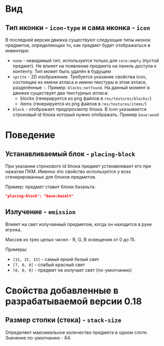 # Вид

## Тип иконки - `icon-type` и сама иконка - `icon`

В последней версии движка существуют следующие типы иконок предметов, определяющих то, как предмет будет отображаться в инвентаре:
- `none` - невидимый тип, используется только для `core:empty` (пустой предмет). Не влияет на появление предмета на панель доступа к контенту. Тип может быть удалён в будущем
- `sprite` - 2D изображение. Требуется указание свойства icon, состоящее из имени атласа и имени текстуры в этом атласе, разделённые `:`. Пример: `blocks:notfound`. На данный момент в движке существует два текстурных атласа:
  - blocks (генерируется из png файлов в `res/textures/blocks/`)
  - items (генерируется из png файлов в `res/textures/items/`)
- `block` - отображает предпросмотр блока. В icon указывается строковый id блока который нужно отображать. Пример `base:wood`

# Поведение

## Устанавливаемый блок - `placing-block`

При указании строкового id блока предмет устанавливает его при нажатии ПКМ. Именно это свойство используется у всех сгенерированных для блоков предметов.

Пример: предмет ставит блоки базальта:

```json
"placing-block": "base:bazalt"
```

## Излучение - `emission`

Влияет на свет излучаемый предметом, когда он находится в руке игрока.

Массив из трех целых чисел - R, G, B освещения от 0 до 15.

Примеры:

- `[15, 15, 15]` - самый яркий белый свет
- `[7, 0, 0]` - слабый красный свет
- `[0, 0, 0]` - предмет не излучает свет (по-умолчанию)

# Свойства добавленные в разрабатываемой версии 0.18

## Размер стопки (стека) - `stack-size`

Определяет максимальное количество предмета в одном слоте. Значение по-умолчанию - 64.
